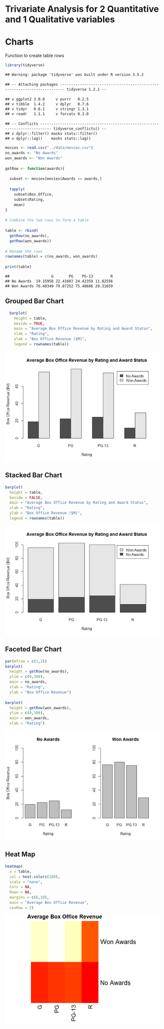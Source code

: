 Trivariate Analysis for 2 Quantitative and 1 Qualitative variables
================

Charts
======

Function to create table rows

``` r
library(tidyverse)
```

    ## Warning: package 'tidyverse' was built under R version 3.5.2

    ## -- Attaching packages ------------------------------------------------------------------------ tidyverse 1.2.1 --

    ## v ggplot2 3.0.0     v purrr   0.2.5
    ## v tibble  1.4.2     v dplyr   0.7.6
    ## v tidyr   0.8.1     v stringr 1.3.1
    ## v readr   1.1.1     v forcats 0.3.0

    ## -- Conflicts --------------------------------------------------------------------------- tidyverse_conflicts() --
    ## x dplyr::filter() masks stats::filter()
    ## x dplyr::lag()    masks stats::lag()

``` r
movies <- read.csv("../data/movies.csv")
no_awards <- "No Awards"
won_awards <- "Won Awards"

getRow <- function(awards){
  
  subset <- movies[movies$Awards == awards,]
  
  tapply(
    subset$Box.Office,
    subset$Rating,
    mean)
}

# Combine the two rows to form a table

table <- rbind(
  getRow(no_awards),
  getRow(won_awards))

# Rename the rows
rownames(table) = c(no_awards, won_awards)

print(table)
```

    ##                   G       PG    PG-13        R
    ## No Awards  19.15958 22.41607 24.42359 11.82556
    ## Won Awards 76.40349 79.87252 75.48686 29.31659

Grouped Bar Chart
-----------------

``` r
  barplot(
    height = table,
    beside = TRUE,
    main = "Average Box Office Revenue by Rating and Award Status",
    xlab = "Rating",
    ylab = "Box Office Revenue ($M)",
    legend = rownames(table))
```

![](02-Base_files/figure-markdown_github/unnamed-chunk-2-1.png)

Stacked Bar Chart
-----------------

``` r
barplot(
  height = table,
  beside = FALSE,
  main = "Average Box Office Revenue by Rating and Award Status",
  xlab = "Rating",
  ylab = "Box Office Revenue ($M)",
  legend = rownames(table))
```

![](02-Base_files/figure-markdown_github/unnamed-chunk-3-1.png)

Faceted Bar Chart
-----------------

``` r
par(mfrow = c(1,2))
barplot(
  height = getRow(no_awards),
  ylim = c(0,100),
  main = no_awards,
  xlab = "Rating",
  ylab = "Box Office Revenue")

barplot(
  height = getRow(won_awards),
  ylim = c(0,100),
  main = won_awards,
  xlab = "Rating")
```

![](02-Base_files/figure-markdown_github/unnamed-chunk-4-1.png)

Heat Map
--------

``` r
heatmap(
  x = table,
  col = heat.colors(100),
  scale = "none",
  Colv = NA,
  Rowv = NA,
  margins = c(6,10),
  main = "Average Box Office Revenue",
  cexRow = 2)
```

![](02-Base_files/figure-markdown_github/unnamed-chunk-5-1.png)
